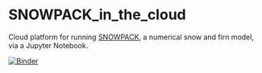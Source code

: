 # SNOWPACK_in_the_cloud
Cloud platform for running [SNOWPACK](https://www.slf.ch/en/services-and-products/snowpack.html), a numerical snow and firn model, via a Jupyter Notebook. 

[![Binder](https://mybinder.org/badge_logo.svg)](https://mybinder.org/v2/gh/EricKeenan/SNOWPACK_in_the_cloud/master)
